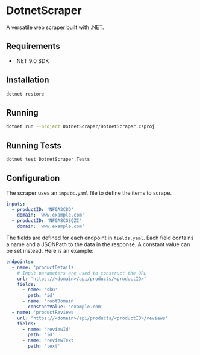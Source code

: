# DotnetScraper

A versatile web scraper built with .NET.

## Requirements

- .NET 9.0 SDK

## Installation

```bash
dotnet restore
```

## Running

```bash
dotnet run --project DotnetScraper/DotnetScraper.csproj
```

## Running Tests

```bash
dotnet test DotnetScraper.Tests
```

## Configuration
The scraper uses an `inputs.yaml` file to define the items to scrape.

```yaml
inputs:
  - productID: 'NF0A3C8D'
    domain: 'www.example.com'
  - productID: 'NF0A8CGSQZI'
    domain: 'www.example.com'
```

The fields are defined for each endpoint in `fields.yaml`. Each field contains a name and a JSONPath to the data in the response. A constant value can be set instead. Here is an example:

```yaml
endpoints:
  - name: 'productDetails'
    # Input parameters are used to construct the URL
    url: 'https://<domain>/api/products/<productID>'
    fields:
      - name: 'sku'
        path: 'id'
      - name: 'rootDomain'
        constantValue: 'example.com'
  - name: 'productReviews'
    url: 'https://<domain>/api/products/<productID>/reviews'
    fields:
      - name: 'reviewId'
        path: 'id'
      - name: 'reviewText'
        path: 'text'
```